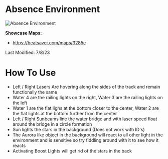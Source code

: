 # Absence Environment
![Absence Environment](Absence.png)

**Showcase Maps:**
- https://beatsaver.com/maps/3285e

Last Modified: 7/8/23

# How To Use

- Left / Right Lasers Are hovering along the sides of the track and remain functionally the same
- Water 4 are the railing lights on the right, Water 3 are the railing lights on the left
- Water 1 are the flat lighs at the bottom closer to the center, Water 2 are the flat lights at the bottom further from the center
- Left / Right Sunbeams line the water bridge and with laser speed float around the bridge in a circle formation
- Sun lights the stars in the background (Does not work with ID's)
- The Aurora like object in the background will react to all other light in the environment and is sensitive so try fiddling around with it to see how it reacts
- Activating Boost Lights will get rid of the stars in the back